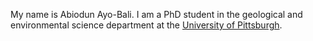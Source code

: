 My name is Abiodun Ayo-Bali. I am a PhD student in the geological and environmental science department at the [University of Pittsburgh](https://www.pitt.edu/).

